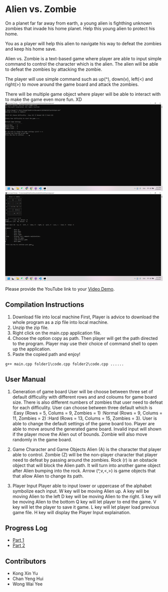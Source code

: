 # Alien vs. Zombie

On a planet far far away from earth, a young alien is fighthing unknown zombies that invade his home planet. Help this young alien to protect his home.

You as a player will help this alien to navigate his way to defeat the zombies and keep his home save.

Alien vs. Zombie is a text-based game where player are able to input simple command to control the character which is the alien. The alien will be able to defeat the zombies by attacking the zombie.

The player will use simple command such as up(^), down(v), left(<) and right(>) to move around the game board and attack the zombies.

There will be multiple game object where player will be able to interact with to make the game even more fun. XD
![Game Board Generation](https://github.com/Kong-fish/Assignment/blob/main/Screenshot/Screenshot%20(84).png)
![Display Help](https://github.com/Kong-fish/Assignment/blob/main/Screenshot/Screenshot%20(85).png)


Please provide the YouTube link to your [Video Demo](https://youtu.be/x4x--XBjtP4).

## Compilation Instructions

1. Download file into local machine
First, Player is advice to download the whole program as a zip file into local machine.
2. Unzip the zip file.
3. Right click on the main.cpp application file.
4. Choose the option copy as path. Then player will get the path directed to the program.
Player may use their choice of command shell to open up the application.
5. Paste the copied path and enjoy!

```
g++ main.cpp folder1\code.cpp folder2\code.cpp ......
```

## User Manual

1. Generation of game board
User will be choose between three set of default difficulity with different rows and and coloums for game board size. There is also different numbers of zombies that user need to defeat for each difficulity. 
User can choose between three default which is 
:Easy (Rows = 5, Colums = 9, Zombies = 1)
:Normal (Rows = 9, Colums = 11, Zombies = 2) 
:Hard (Rows = 13, Colums = 15, Zombies = 3). 
User is able to change the default settings of the game board too. 
Player are able to move around the generated game board. Invalid input will shown if the player move the Alien out of bounds. Zombie will also move randomly in the game board.

2. Game Character and Game Objects
Alien (A) is the character that player able to control.
Zombie (Z) will be the non-player character that player need to defeat by passing around the zombies.
Rock (r) is an obstacle object that will block the Alien path. It will turn into another game object after Alien bumping into the rock.
Arrow (^,v,<,>) is game objects that that allow Alien to change its path.

3. Player Input
Player able to input lower or uppercase of the alphabet symbolize each input.
W key will be moving Alien up.
A key will be moving Alien to the left
D key will be moving Alien to the right.
S key will be moving Alien to the bottom
Q key will let player to end the game.
V key will let the player to save it game.
L key will let player load previous game file.
H key will display the Player Input explaination.

## Progress Log

- [Part 1](PART1.md)
- [Part 2](PART2.md)

## Contributors

- Kong Xin Yu
- Chan Yeng Hui
- Wong Wai Yee


